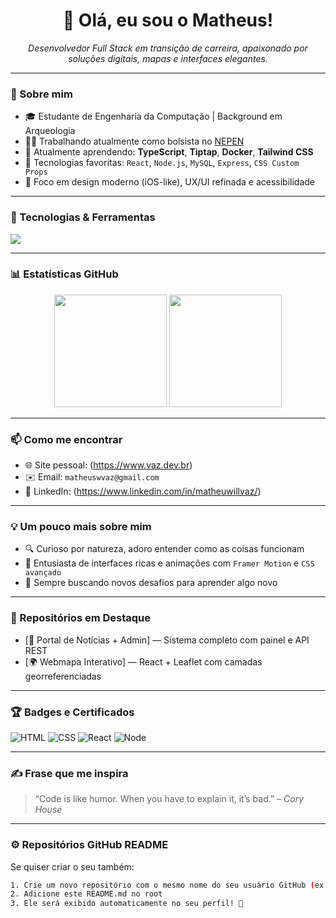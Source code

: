 <h1 align="center">👋 Olá, eu sou o Matheus!</h1>

<p align="center">
  <em>Desenvolvedor Full Stack em transição de carreira, apaixonado por soluções digitais, mapas e interfaces elegantes.</em>
</p>

---

### 🚀 Sobre mim

- 🎓 Estudante de Engenharia da Computação | Background em Arqueologia
- 👨‍💻 Trabalhando atualmente como bolsista no [NEPEN](https://www.nepen.org.br) 
- 🌱 Atualmente aprendendo: **TypeScript**, **Tiptap**, **Docker**, **Tailwind CSS**
- 💼 Tecnologias favoritas: `React`, `Node.js`, `MySQL`, `Express`, `CSS Custom Props`
- 🎯 Foco em design moderno (iOS-like), UX/UI refinada e acessibilidade

---

### 🧰 Tecnologias & Ferramentas

<p align="left">
  <img src="https://skillicons.dev/icons?i=react,nodejs,express,mysql,js,ts,html,css,figma,git,github,vscode,linux" />
</p>

---

### 📊 Estatísticas GitHub

<p align="center">
  <img height="180em" src="https://github-readme-stats.vercel.app/api?username=matheuswvaz&show_icons=true&theme=dark&hide_border=true&count_private=true" />
  <img height="180em" src="https://github-readme-stats.vercel.app/api/top-langs/?username=matheuswvaz&layout=compact&theme=dark&hide_border=true" />
</p>

---

### 📫 Como me encontrar

- 🌐 Site pessoal: (https://www.vaz.dev.br)
- ✉️ Email: `matheuswvaz@gmail.com`
- 💼 LinkedIn: (https://www.linkedin.com/in/matheuwillvaz/)

---

### 💡 Um pouco mais sobre mim

- 🔍 Curioso por natureza, adoro entender como as coisas funcionam
- 🎨 Entusiasta de interfaces ricas e animações com `Framer Motion` e `CSS avançado`
- 🧠 Sempre buscando novos desafios para aprender algo novo

---

### 📌 Repositórios em Destaque

- [📰 Portal de Notícias + Admin] — Sistema completo com painel e API REST
- [🌍 Webmapa Interativo]  — React + Leaflet com camadas georreferenciadas

---

### 🏆 Badges e Certificados


![HTML](https://img.shields.io/badge/HTML5-E34F26?style=flat&logo=html5&logoColor=white)
![CSS](https://img.shields.io/badge/CSS3-1572B6?style=flat&logo=css3&logoColor=white)
![React](https://img.shields.io/badge/React-20232A?style=flat&logo=react&logoColor=61DAFB)
![Node](https://img.shields.io/badge/Node.js-339933?style=flat&logo=nodedotjs&logoColor=white)

---

### ✍️ Frase que me inspira

> “Code is like humor. When you have to explain it, it’s bad.” – *Cory House*

---

### ⚙️ Repositórios GitHub README

Se quiser criar o seu também:

```bash
1. Crie um novo repositório com o mesmo nome do seu usuário GitHub (ex: github.com/seuusuario/seuusuario)
2. Adicione este README.md no root
3. Ele será exibido automaticamente no seu perfil! 🎉
